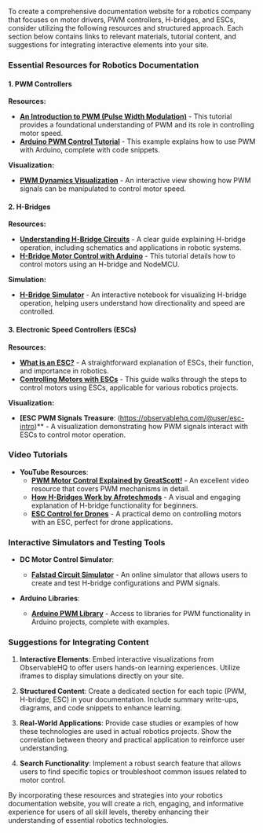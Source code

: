 To create a comprehensive documentation website for a robotics company that focuses on motor drivers, PWM controllers, H-bridges, and ESCs, consider utilizing the following resources and structured approach. Each section below contains links to relevant materials, tutorial content, and suggestions for integrating interactive elements into your site.

### Essential Resources for Robotics Documentation

#### 1. **PWM Controllers**

**Resources:**
- **[An Introduction to PWM (Pulse Width Modulation)](https://learn.sparkfun.com/tutorials/pulse-width-modulation)** - This tutorial provides a foundational understanding of PWM and its role in controlling motor speed.
- **[Arduino PWM Control Tutorial](https://www.arduino.cc/en/Tutorial/BuiltInExamples/AnalogWrite)** - This example explains how to use PWM with Arduino, complete with code snippets.

**Visualization:**
- **[PWM Dynamics Visualization](https://observablehq.com/@mbostock/pwm)** - An interactive view showing how PWM signals can be manipulated to control motor speed.

#### 2. **H-Bridges**

**Resources:**
- **[Understanding H-Bridge Circuits](https://learn.adafruit.com/adafruit-motor-shield-v2-for-arduino/using-an-h-bridge)** - A clear guide explaining H-bridge operation, including schematics and applications in robotic systems.
- **[H-Bridge Motor Control with Arduino](https://www.electronicwings.com/nodemcu/h-bridge-motor-driver-with-nodemcu)** - This tutorial details how to control motors using an H-bridge and NodeMCU.

**Simulation:**
- **[H-Bridge Simulator](https://observablehq.com/@d3/hbridge)** - An interactive notebook for visualizing H-bridge operation, helping users understand how directionality and speed are controlled.

#### 3. **Electronic Speed Controllers (ESCs)**

**Resources:**
- **[What is an ESC?](https://www.robotshop.com/community/forum/t/electronic-speed-controllers-esc-for-drones-and-robots/16059)** - A straightforward explanation of ESCs, their function, and importance in robotics.
- **[Controlling Motors with ESCs](https://www.instructables.com/How-to-Control-a-Motor-Using-an-ESC/)** - This guide walks through the steps to control motors using ESCs, applicable for various robotics projects.

**Visualization:**
- **[ESC PWM Signals Treasure**: (https://observablehq.com/@user/esc-intro)** - A visualization demonstrating how PWM signals interact with ESCs to control motor operation.

### Video Tutorials

- **YouTube Resources**:
  - **[PWM Motor Control Explained by GreatScott!](https://www.youtube.com/watch?v=Gy0ZgX9RpX4)** - An excellent video resource that covers PWM mechanisms in detail.
  - **[How H-Bridges Work by Afrotechmods](https://www.youtube.com/watch?v=wJ106JIC7Wk)** - A visual and engaging explanation of H-bridge functionality for beginners.
  - **[ESC Control for Drones](https://www.youtube.com/watch?v=MhMLosINAkU)** - A practical demo on controlling motors with an ESC, perfect for drone applications.

### Interactive Simulators and Testing Tools

- **DC Motor Control Simulator**:
  - **[Falstad Circuit Simulator](https://www.falstad.com/circuit/)** - An online simulator that allows users to create and test H-bridge configurations and PWM signals.

- **Arduino Libraries**:
  - **[Arduino PWM Library](https://github.com/arduino/ArduinoCore-avr/tree/master/libraries/Servo)** - Access to libraries for PWM functionality in Arduino projects, complete with examples.

### Suggestions for Integrating Content

1. **Interactive Elements**: Embed interactive visualizations from ObservableHQ to offer users hands-on learning experiences. Utilize iframes to display simulations directly on your site.

2. **Structured Content**: Create a dedicated section for each topic (PWM, H-bridge, ESC) in your documentation. Include summary write-ups, diagrams, and code snippets to enhance learning.

3. **Real-World Applications**: Provide case studies or examples of how these technologies are used in actual robotics projects. Show the correlation between theory and practical application to reinforce user understanding.

4. **Search Functionality**: Implement a robust search feature that allows users to find specific topics or troubleshoot common issues related to motor control.

By incorporating these resources and strategies into your robotics documentation website, you will create a rich, engaging, and informative experience for users of all skill levels, thereby enhancing their understanding of essential robotics technologies.